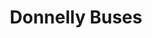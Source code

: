 ---
title: "Donnelly Buses"
address: "33, Springwell Drive, Sixmilecross, Omagh, Co. Tyrone, BT79 0BS"
tel: "028 8075 8716"
county: "Tyrone"
category: "Coach Hire"
type: "Content"
lat: "054.5482960000"
lng: "-007.1649220000"
---